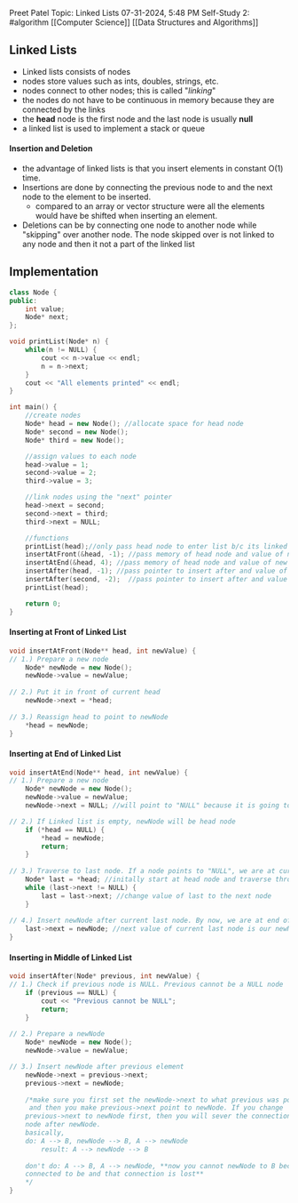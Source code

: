 Preet Patel
Topic: Linked Lists
07-31-2024, 5:48 PM
Self-Study 2:
#algorithm 
[[Computer Science]]
[[Data Structures and Algorithms]]

## Linked Lists
- Linked lists consists of nodes
- nodes store values such as ints, doubles, strings, etc.
- nodes connect to other nodes; this is called "*linking*"
- the nodes do not have to be continuous in memory because they are connected by the links
- the **head** node is the first node and the last node is usually **null**
- a linked list is used to implement a stack or queue

#### Insertion and Deletion
- the advantage of linked lists is that you insert elements in constant O(1) time.
- Insertions are done by connecting the previous node to and the next node to the element to be inserted.
	- compared to an array or vector structure were all the elements would have be shifted when inserting an element.
- Deletions can be by connecting one node to another node while "skipping" over another node. The node skipped over is not linked to any node and then it not a part of the linked list

## Implementation
``` c++
class Node {
public:
	int value;
	Node* next;
};

void printList(Node* n) {
	while(n != NULL) {
		cout << n->value << endl;
		n = n->next;
	}
	cout << "All elements printed" << endl;
}

int main() {
	//create nodes
	Node* head = new Node(); //allocate space for head node
	Node* second = new Node();
	Node* third = new Node();

	//assign values to each node
	head->value = 1;
	second->value = 2;
	third->value = 3;

	//link nodes using the "next" pointer
	head->next = second;
	second->next = third;
	third->next = NULL;

	//functions
	printList(head);//only pass head node to enter list b/c its linked to others
	insertAtFront(&head, -1); //pass memory of head node and value of new node
	insertAtEnd(&head, 4); //pass memory of head node and value of new node
	insertAfter(head, -1); //pass pointer to insert after and value of new node
	insertAfter(second, -2);  //pass pointer to insert after and value of new node
	printList(head); 

	return 0;
}
```

#### Inserting at Front of Linked List
``` c++
void insertAtFront(Node** head, int newValue) {
// 1.) Prepare a new node
	Node* newNode = new Node();
	newNode->value = newValue; 
	
// 2.) Put it in front of current head
	newNode->next = *head;
	
// 3.) Reassign head to point to newNode
	*head = newNode;
}
```
#### Inserting at End of Linked List
``` c++
void insertAtEnd(Node** head, int newValue) {
// 1.) Prepare a new node
	Node* newNode = new Node();
	newNode->value = newValue;
	newNode->next = NULL; //will point to "NULL" because it is going to be last node

// 2.) If Linked list is empty, newNode will be head node
	if (*head == NULL) {
		*head = newNode;
		return;
	}
	
// 3.) Traverse to last node. If a node points to "NULL", we are at current last node
	Node* last = *head; //initally start at head node and traverse through list
	while (last->next != NULL) {
		last = last->next; //change value of last to the next node
	}
	
// 4.) Insert newNode after current last node. By now, we are at end of linked list
	last->next = newNode; //next value of current last node is our newNode
}
```
#### Inserting in Middle of Linked List
``` c++
void insertAfter(Node* previous, int newValue) {
// 1.) Check if previous node is NULL. Previous cannot be a NULL node
	if (previous == NULL) {
		cout << "Previous cannot be NULL";
		return;
	}
	
// 2.) Prepare a newNode
	Node* newNode = new Node();
	newNode->value = newValue;

// 3.) Insert newNode after previous element
	newNode->next = previous->next; 
	previous->next = newNode;
	
	/*make sure you first set the newNode->next to what previous was pointing to   
	 and then you make previous->next point to newNode. If you change 
	previous->next to newNode first, then you will sever the connection to the
	node after newNode. 
	basically,
	do: A --> B, newNode --> B, A --> newNode
		result: A --> newNode --> B
	
	don't do: A --> B, A --> newNode, **now you cannot newNode to B because only A was 
	connected to be and that connection is lost**
	*/ 
}
```
